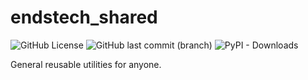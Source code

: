 # endstech_shared

![GitHub License](https://img.shields.io/github/license/jwaggy/endstech_shared)
![GitHub last commit (branch)](https://img.shields.io/github/last-commit/jwaggy/endstech_shared/main)
![PyPI - Downloads](https://img.shields.io/pypi/dm/endstech_shared)


General reusable utilities for anyone.